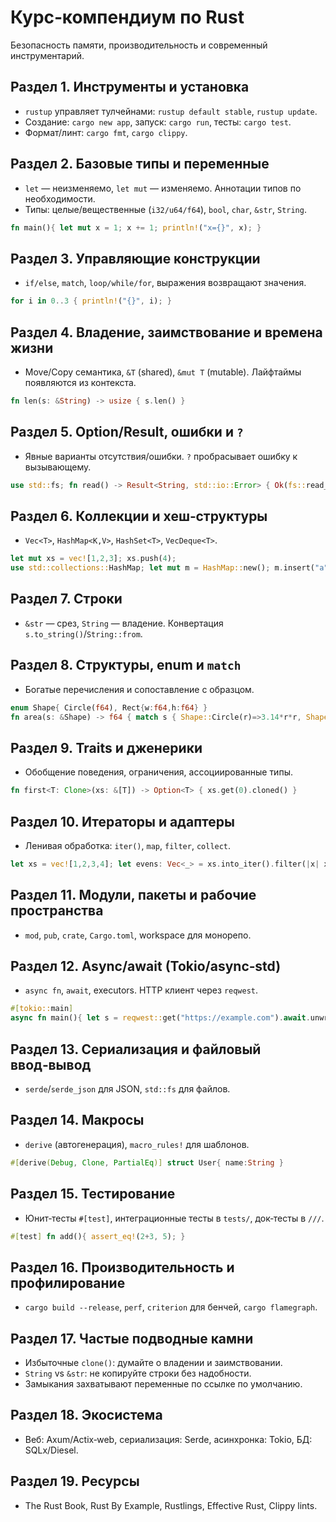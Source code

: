 # Курс‑компендиум по Rust

Безопасность памяти, производительность и современный инструментарий.

## Раздел 1. Инструменты и установка
- `rustup` управляет тулчейнами: `rustup default stable`, `rustup update`.
- Создание: `cargo new app`, запуск: `cargo run`, тесты: `cargo test`.
- Формат/линт: `cargo fmt`, `cargo clippy`.

## Раздел 2. Базовые типы и переменные
- `let` — неизменяемо, `let mut` — изменяемо. Аннотации типов по необходимости.
- Типы: целые/вещественные (`i32/u64/f64`), `bool`, `char`, `&str`, `String`.
```rust
fn main(){ let mut x = 1; x += 1; println!("x={}", x); }
```

## Раздел 3. Управляющие конструкции
- `if/else`, `match`, `loop/while/for`, выражения возвращают значения.
```rust
for i in 0..3 { println!("{}", i); }
```

## Раздел 4. Владение, заимствование и времена жизни
- Move/Copy семантика, `&T` (shared), `&mut T` (mutable). Лайфтаймы появляются из контекста.
```rust
fn len(s: &String) -> usize { s.len() }
```

## Раздел 5. Option/Result, ошибки и `?`
- Явные варианты отсутствия/ошибки. `?` пробрасывает ошибку к вызывающему.
```rust
use std::fs; fn read() -> Result<String, std::io::Error> { Ok(fs::read_to_string("data.txt")?) }
```

## Раздел 6. Коллекции и хеш‑структуры
- `Vec<T>`, `HashMap<K,V>`, `HashSet<T>`, `VecDeque<T>`.
```rust
let mut xs = vec![1,2,3]; xs.push(4);
use std::collections::HashMap; let mut m = HashMap::new(); m.insert("a", 1);
```

## Раздел 7. Строки
- `&str` — срез, `String` — владение. Конвертация `s.to_string()`/`String::from`.

## Раздел 8. Структуры, enum и `match`
- Богатые перечисления и сопоставление с образцом.
```rust
enum Shape{ Circle(f64), Rect{w:f64,h:f64} }
fn area(s: &Shape) -> f64 { match s { Shape::Circle(r)=>3.14*r*r, Shape::Rect{w,h}=>w*h } }
```

## Раздел 9. Traits и дженерики
- Обобщение поведения, ограничения, ассоциированные типы.
```rust
fn first<T: Clone>(xs: &[T]) -> Option<T> { xs.get(0).cloned() }
```

## Раздел 10. Итераторы и адаптеры
- Ленивая обработка: `iter()`, `map`, `filter`, `collect`.
```rust
let xs = vec![1,2,3,4]; let evens: Vec<_> = xs.into_iter().filter(|x| x%2==0).collect();
```

## Раздел 11. Модули, пакеты и рабочие пространства
- `mod`, `pub`, `crate`, `Cargo.toml`, workspace для монорепо.

## Раздел 12. Async/await (Tokio/async‑std)
- `async fn`, `await`, executors. HTTP клиент через `reqwest`.
```rust
#[tokio::main]
async fn main(){ let s = reqwest::get("https://example.com").await.unwrap().text().await.unwrap(); println!("{}", s.len()); }
```

## Раздел 13. Сериализация и файловый ввод‑вывод
- `serde`/`serde_json` для JSON, `std::fs` для файлов.

## Раздел 14. Макросы
- `derive` (автогенерация), `macro_rules!` для шаблонов.
```rust
#[derive(Debug, Clone, PartialEq)] struct User{ name:String }
```

## Раздел 15. Тестирование
- Юнит‑тесты `#[test]`, интеграционные тесты в `tests/`, док‑тесты в `///`.
```rust
#[test] fn add(){ assert_eq!(2+3, 5); }
```

## Раздел 16. Производительность и профилирование
- `cargo build --release`, `perf`, `criterion` для бенчей, `cargo flamegraph`.

## Раздел 17. Частые подводные камни
- Избыточные `clone()`: думайте о владении и заимствовании.
- `String` vs `&str`: не копируйте строки без надобности.
- Замыкания захватывают переменные по ссылке по умолчанию.

## Раздел 18. Экосистема
- Веб: Axum/Actix‑web, сериализация: Serde, асинхронка: Tokio, БД: SQLx/Diesel.

## Раздел 19. Ресурсы
- The Rust Book, Rust By Example, Rustlings, Effective Rust, Clippy lints.
